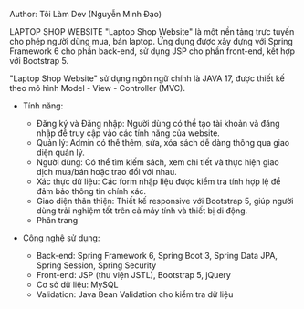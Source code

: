 Author: Tôi Làm Dev (Nguyễn Minh Đạo)

LAPTOP SHOP WEBSITE
"Laptop Shop Website" là một nền tảng trực tuyến cho phép người dùng mua, bán laptop. Ứng dụng được xây dựng với Spring Framework 6 cho phần back-end, sử dụng JSP cho phần front-end, kết hợp với Bootstrap 5.

"Laptop Shop Website" sử dụng ngôn ngữ chính là JAVA 17, được thiết kế theo mô hình Model - View - Controller (MVC).

* Tính năng:
  - Đăng ký và Đăng nhập: Người dùng có thể tạo tài khoản và đăng nhập để truy cập vào các tính năng của website.
  - Quản lý: Admin có thể thêm, sửa, xóa sách dễ dàng thông qua giao diện quản lý.
  - Người dùng: Có thể tìm kiếm sách, xem chi tiết và thực hiện giao dịch mua/bán hoặc trao đổi với nhau.
  - Xác thực dữ liệu: Các form nhập liệu được kiểm tra tính hợp lệ để đảm bảo thông tin chính xác.
  - Giao diện thân thiện: Thiết kế responsive với Bootstrap 5, giúp người dùng trải nghiệm tốt trên cả máy tính và thiết bị di động.
  - Phân trang

* Công nghệ sử dụng:
  - Back-end: Spring Framework 6, Spring Boot 3, Spring Data JPA, Spring Session, Spring Security  
  - Front-end: JSP (thư viện JSTL), Bootstrap 5, jQuery
  - Cơ sở dữ liệu: MySQL
  - Validation: Java Bean Validation cho kiểm tra dữ liệu
